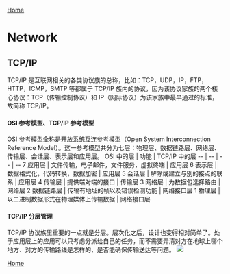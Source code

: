 [Home](../../README.md)

# Network

## TCP/IP
TCP/IP 是互联网相关的各类协议族的总称，比如：TCP，UDP，IP，FTP，HTTP，ICMP，SMTP 等都属于 TCP/IP 族内的协议，因为该协议家族的两个核心协议：TCP（传输控制协议）和 IP（网际协议）为该家族中最早通过的标准，故简称 TCP/IP。

#### OSI 参考模型、TCP/IP 参考模型
OSI 参考模型全称是开放系统互连参考模型（Open System Interconnection Reference Model）。这一参考模型共分为七层：物理层、数据链路层、网络层、传输层、会话层、表示层和应用层。
OSI 中的层 | 功能 | TCP/IP 中的层
-- | -- | -- | --
7 应用层 | 文件传输，电子邮件，文件服务，虚拟终端 | 应用层
6 表示层 | 数据格式化，代码转换，数据加密 | 应用层
5 会话层 | 解除或建立与别的接点的联系 | 应用层
4 传输层 | 提供端对端的接口 | 传输层
3 网络层 | 为数据包选择路由 | 网络层
2 数据链路层 | 传输有地址的帧以及错误检测功能 | 网络接口层
1 物理层 | 以二进制数据形式在物理媒体上传输数据 | 网络接口层

#### TCP/IP 分层管理
TCP/IP 协议族里重要的一点就是分层。层次化之后，设计也变得相对简单了。处于应用层上的应用可以只考虑分派给自己的任务，而不需要弄清对方在地球上哪个地方、对方的传输路线是怎样的、是否能确保传输送达等问题。
![](https://user-images.githubusercontent.com/8423120/46244606-a6ffba00-c413-11e8-92f6-b6f4dfb5c1d2.png)

[Home](../../README.md)